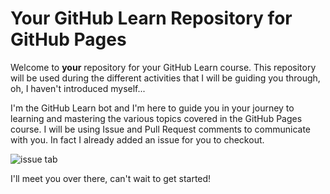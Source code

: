 



# Your GitHub Learn Repository for GitHub Pages

Welcome to **your** repository for your GitHub Learn course. This repository will be used during the different activities that I will be guiding you through, oh, I haven't introduced myself...

I'm the GitHub Learn bot and I'm here to guide you in your journey to learning and mastering the various topics covered in the GitHub Pages course. I will be using Issue and Pull Request comments to communicate with you. In fact I already added an issue for you to checkout.

![issue tab](https://lab.github.com/public/images/issue_tab.png)

I'll meet you over there, can't wait to get started!

